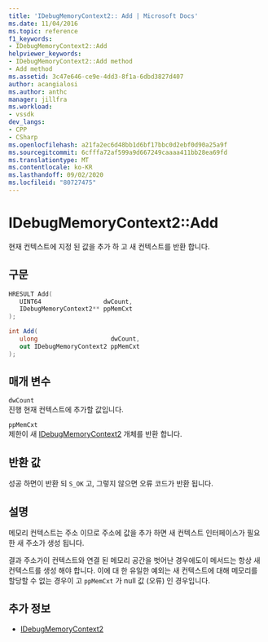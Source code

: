 ```yaml
---
title: 'IDebugMemoryContext2:: Add | Microsoft Docs'
ms.date: 11/04/2016
ms.topic: reference
f1_keywords:
- IDebugMemoryContext2::Add
helpviewer_keywords:
- IDebugMemoryContext2::Add method
- Add method
ms.assetid: 3c47e646-ce9e-4dd3-8f1a-6dbd3827d407
author: acangialosi
ms.author: anthc
manager: jillfra
ms.workload:
- vssdk
dev_langs:
- CPP
- CSharp
ms.openlocfilehash: a21fa2ec6d48bb1d6bf17bbc0d2ebf0d90a25a9f
ms.sourcegitcommit: 6cfffa72af599a9d667249caaaa411bb28ea69fd
ms.translationtype: MT
ms.contentlocale: ko-KR
ms.lasthandoff: 09/02/2020
ms.locfileid: "80727475"
---
```

# <a name="idebugmemorycontext2add"></a>IDebugMemoryContext2::Add
현재 컨텍스트에 지정 된 값을 추가 하 고 새 컨텍스트를 반환 합니다.

## <a name="syntax"></a>구문

```cpp
HRESULT Add( 
   UINT64                 dwCount,
   IDebugMemoryContext2** ppMemCxt
);
```

```csharp
int Add(
   ulong                    dwCount,
   out IDebugMemoryContext2 ppMemCxt
);
```

## <a name="parameters"></a>매개 변수
`dwCount`\
진행 현재 컨텍스트에 추가할 값입니다.

`ppMemCxt`\
제한이 새 [IDebugMemoryContext2](../../../extensibility/debugger/reference/idebugmemorycontext2.md) 개체를 반환 합니다.

## <a name="return-value"></a>반환 값
 성공 하면이 반환 되 `S_OK` 고, 그렇지 않으면 오류 코드가 반환 됩니다.

## <a name="remarks"></a>설명
 메모리 컨텍스트는 주소 이므로 주소에 값을 추가 하면 새 컨텍스트 인터페이스가 필요한 새 주소가 생성 됩니다.

 결과 주소가이 컨텍스트와 연결 된 메모리 공간을 벗어난 경우에도이 메서드는 항상 새 컨텍스트를 생성 해야 합니다. 이에 대 한 유일한 예외는 새 컨텍스트에 대해 메모리를 할당할 수 없는 경우이 고 `ppMemCxt` 가 null 값 (오류) 인 경우입니다.

## <a name="see-also"></a>추가 정보
- [IDebugMemoryContext2](../../../extensibility/debugger/reference/idebugmemorycontext2.md)
